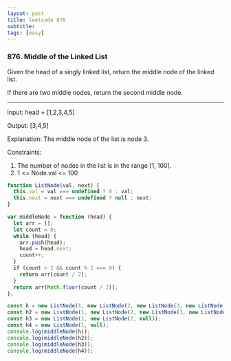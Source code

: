 ```yaml
---
layout: post
title: leetcode 876
subtitle:
tags: [easy]
---
```


### 876. Middle of the Linked List

Given the head of a singly linked list, return the middle node of the linked list.

If there are two middle nodes, return the second middle node.

---

Input: head = [1,2,3,4,5]

Output: [3,4,5]

Explanation: The middle node of the list is node 3.

Constraints:

1. The number of nodes in the list is in the range [1, 100].
2. 1 <= Node.val <= 100

```javascript
function ListNode(val, next) {
  this.val = val === undefined ? 0 : val;
  this.next = next === undefined ? null : next;
}

var middleNode = function (head) {
  let arr = [];
  let count = 0;
  while (head) {
    arr.push(head);
    head = head.next;
    count++;
  }
  if (count > 2 && count % 2 === 0) {
    return arr[count / 2];
  }
  return arr[Math.floor(count / 2)];
};

const h = new ListNode(1, new ListNode(2, new ListNode(3, new ListNode(4, new ListNode(5, new ListNode(6, null))))));
const h2 = new ListNode(1, new ListNode(2, new ListNode(3, new ListNode(4, new ListNode(5, null)))));
const h3 = new ListNode(1, new ListNode(2, null));
const h4 = new ListNode(1, null);
console.log(middleNode(h));
console.log(middleNode(h2));
console.log(middleNode(h3));
console.log(middleNode(h4));
```
